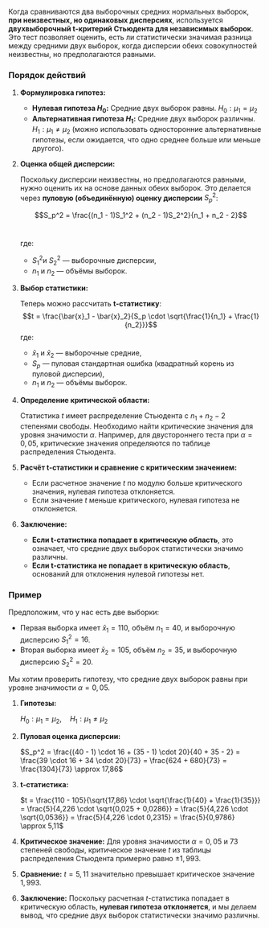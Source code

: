 Когда сравниваются два выборочных средних нормальных выборок, **при неизвестных, но одинаковых дисперсиях**, используется **двухвыборочный t-критерий Стьюдента для независимых выборок**. Это тест позволяет оценить, есть ли статистически значимая разница между средними двух выборок, когда дисперсии обеих совокупностей неизвестны, но предполагаются равными.
### Порядок действий

1. **Формулировка гипотез:**
    
    - **Нулевая гипотеза $H_0$​:** Средние двух выборок равны. $H_0: \mu_1 = \mu_2$
    - **Альтернативная гипотеза $H_1$:** Средние двух выборок различны. $H_1: \mu_1 \neq \mu_2$ (можно использовать односторонние альтернативные гипотезы, если ожидается, что одно среднее больше или меньше другого).
2. **Оценка общей дисперсии:**
    
    Поскольку дисперсии неизвестны, но предполагаются равными, нужно оценить их на основе данных обеих выборок. Это делается через **пуловую (объединённую) оценку дисперсии** $S_p^2$​:
    
    $$S_p^2 = \frac{(n_1 - 1)S_1^2 + (n_2 - 1)S_2^2}{n_1 + n_2 - 2}$$​​
    
    где:
    - $S_1^2​$ и $S_2^2$ — выборочные дисперсии,
    - $n_1$​ и $n_2$​ — объёмы выборок.
3. **Выбор статистики:**
    
    Теперь можно рассчитать **t-статистику**: $$t = \frac{\bar{x}_1 - \bar{x}_2}{S_p \cdot \sqrt{\frac{1}{n_1} + \frac{1}{n_2}}}$$
    где:
    - $\bar{x}_1$​ и $\bar{x}_2$ — выборочные средние,
    - $S_p$ — пуловая стандартная ошибка (квадратный корень из пуловой дисперсии),
    - $n_1$​ и $n_2$ — объёмы выборок.
4. **Определение критической области:**
    
    Статистика $t$ имеет распределение Стьюдента с $n_1 + n_2 - 2$ степенями свободы. Необходимо найти критические значения для уровня значимости $\alpha$. Например, для двустороннего теста при $\alpha = 0,05$, критические значения определяются по таблице распределения Стьюдента.
    
5. **Расчёт t-статистики и сравнение с критическим значением:**
    
    - Если расчетное значение $t$ по модулю больше критического значения, нулевая гипотеза отклоняется.
    - Если значение $t$ меньше критического, нулевая гипотеза не отклоняется.
6. **Заключение:**
    
    - **Если t-статистика попадает в критическую область**, это означает, что средние двух выборок статистически значимо различны.
    - **Если t-статистика не попадает в критическую область**, оснований для отклонения нулевой гипотезы нет.

### Пример

Предположим, что у нас есть две выборки:

- Первая выборка имеет $\bar{x}_1 = 110$, объём $n_1 = 40$, и выборочную дисперсию $S_1^2 = 16$.
- Вторая выборка имеет $\bar{x}_2 = 105$, объём $n_2 = 35$, и выборочную дисперсию $S_2^2 = 20$.

Мы хотим проверить гипотезу, что средние двух выборок равны при уровне значимости $\alpha = 0,05$.

1. **Гипотезы:**

    $H_0: \mu_1 = \mu_2, \quad H_1: \mu_1 \neq \mu_2$
2. **Пуловая оценка дисперсии:**

    $S_p^2 = \frac{(40 - 1) \cdot 16 + (35 - 1) \cdot 20}{40 + 35 - 2} = \frac{39 \cdot 16 + 34 \cdot 20}{73} = \frac{624 + 680}{73} = \frac{1304}{73} \approx 17,86$
3. **t-статистика:**

    $t = \frac{110 - 105}{\sqrt{17,86} \cdot \sqrt{\frac{1}{40} + \frac{1}{35}}} = \frac{5}{4,226 \cdot \sqrt{0,025 + 0,0286}} = \frac{5}{4,226 \cdot \sqrt{0,0536}} = \frac{5}{4,226 \cdot 0,2315} = \frac{5}{0,9786} \approx 5,11$
4. **Критическое значение:** Для уровня значимости $\alpha = 0,05$ и $73$ степеней свободы, критическое значение $t$ из таблицы распределения Стьюдента примерно равно $\pm 1,993$.
    
5. **Сравнение:** $t = 5,11$ значительно превышает критическое значение $1,993$.
    
6. **Заключение:** Поскольку расчетная $t$-статистика попадает в критическую область, **нулевая гипотеза отклоняется**, и мы делаем вывод, что средние двух выборок статистически значимо различны.